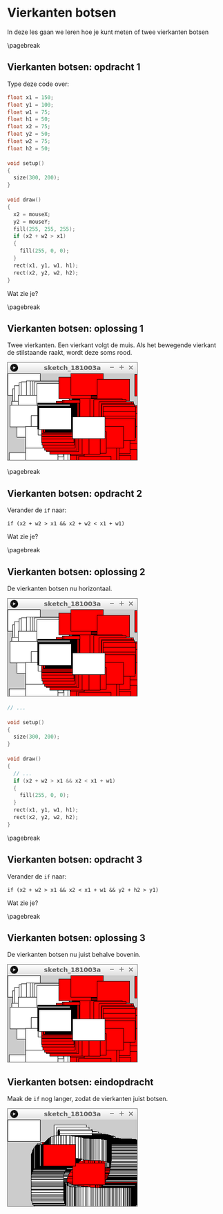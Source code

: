 # Vierkanten botsen

In deze les gaan we leren hoe je kunt meten of twee vierkanten botsen

\pagebreak

## Vierkanten botsen: opdracht 1

Type deze code over:

```c++
float x1 = 150;
float y1 = 100;
float w1 = 75;
float h1 = 50;
float x2 = 75;
float y2 = 50;
float w2 = 75;
float h2 = 50;

void setup()
{
  size(300, 200);
}

void draw()
{
  x2 = mouseX;
  y2 = mouseY;
  fill(255, 255, 255);
  if (x2 + w2 > x1)
  {
    fill(255, 0, 0);  
  }
  rect(x1, y1, w1, h1);  
  rect(x2, y2, w2, h2);  
}
```

Wat zie je?

\pagebreak

## Vierkanten botsen: oplossing 1

Twee vierkanten. Een vierkant volgt de muis.
Als het bewegende vierkant de stilstaande raakt, wordt deze soms rood.

![](VierkantenBotsen1.png)

\pagebreak

## Vierkanten botsen: opdracht 2

Verander de `if` naar:

```
if (x2 + w2 > x1 && x2 + w2 < x1 + w1)
```

Wat zie je?

\pagebreak

## Vierkanten botsen: oplossing 2

De vierkanten botsen nu horizontaal.

![](VierkantenBotsen1.png)

```c++
// ...

void setup()
{
  size(300, 200);
}

void draw()
{
  // ...
  if (x2 + w2 > x1 && x2 < x1 + w1)
  {
    fill(255, 0, 0);  
  }
  rect(x1, y1, w1, h1);  
  rect(x2, y2, w2, h2);  
}
```

\pagebreak

## Vierkanten botsen: opdracht 3

Verander de `if` naar:

```
if (x2 + w2 > x1 && x2 < x1 + w1 && y2 + h2 > y1)
```

Wat zie je?

\pagebreak

## Vierkanten botsen: oplossing 3

De vierkanten botsen nu juist behalve bovenin.

![](VierkantenBotsen1.png)

## Vierkanten botsen: eindopdracht

Maak de `if` nog langer, zodat de vierkanten juist botsen.

![](VierkantenBotsenEindopdracht.png)